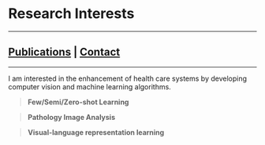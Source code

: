 # Research Interests
---------------------------------------------------------
## [Publications](Pubs.md) | [Contact](CV.md)
---------------------------------------------------------

I am interested in the enhancement of health care systems by developing computer vision and machine learning algorithms.

> **Few/Semi/Zero-shot Learning**

> **Pathology Image Analysis**

> **Visual-language representation learning**
